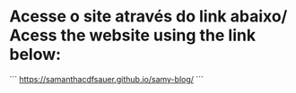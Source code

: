 # Acesse o site através do link abaixo/ Acess the website using the link below:

´´´
https://samanthacdfsauer.github.io/samy-blog/
´´´
